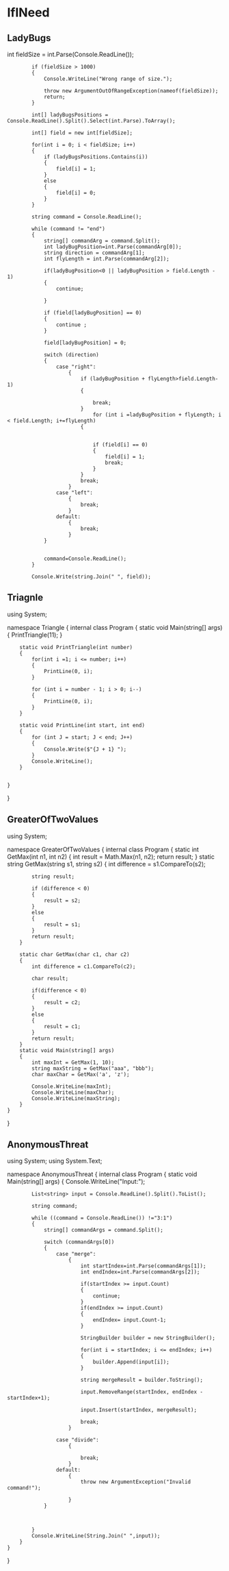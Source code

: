 # IfINeed

## LadyBugs
int fieldSize = int.Parse(Console.ReadLine());

            if (fieldSize > 1000)
            {
                Console.WriteLine("Wrong range of size.");
                
                throw new ArgumentOutOfRangeException(nameof(fieldSize));
                return;
            }

            int[] ladyBugsPositions = Console.ReadLine().Split().Select(int.Parse).ToArray();

            int[] field = new int[fieldSize];

            for(int i = 0; i < fieldSize; i++)
            {
                if (ladyBugsPositions.Contains(i))
                {
                    field[i] = 1;
                }
                else
                {
                    field[i] = 0;
                }
            }

            string command = Console.ReadLine();

            while (command != "end")
            {
                string[] commandArg = command.Split();
                int ladyBugPosition=int.Parse(commandArg[0]);
                string direction = commandArg[1];
                int flyLength = int.Parse(commandArg[2]);

                if(ladyBugPosition<0 || ladyBugPosition > field.Length - 1)
                {
                    continue;

                }

                if (field[ladyBugPosition] == 0)
                {
                    continue ;
                }

                field[ladyBugPosition] = 0;

                switch (direction)
                {
                    case "right":
                        {
                            if (ladyBugPosition + flyLength>field.Length-1)
                            {

                                break;
                            }
                                for (int i =ladyBugPosition + flyLength; i < field.Length; i+=flyLength)
                            {
                                

                                if (field[i] == 0)
                                {
                                    field[i] = 1;
                                    break;
                                }
                            }
                            break;
                        }
                    case "left":
                        {
                            break;
                        }
                    default:
                        {
                            break;
                        }
                }


                command=Console.ReadLine();
            }

            Console.Write(string.Join(" ", field));








## Triagnle
using System;

namespace Triangle
{
    internal class Program
    {
        static void Main(string[] args)
        {
            PrintTriangle(11);
        }

        static void PrintTriangle(int number)
        {
            for(int i =1; i <= number; i++)
            {
                PrintLine(0, i);                  
            }

            for (int i = number - 1; i > 0; i--)
            {
                PrintLine(0, i);
            }
        }

        static void PrintLine(int start, int end)
        {
            for (int J = start; J < end; J++)
            {
                Console.Write($"{J + 1} ");
            }
            Console.WriteLine();
        }


    }
}


## GreaterOfTwoValues

using System;

namespace GreaterOfTwoValues
{
    internal class Program
    {
        static int GetMax(int n1, int n2)
        {
            int result = Math.Max(n1, n2);
            return result;
        }
        static string GetMax(string s1, string s2)
        {
            int difference = s1.CompareTo(s2);

            string result;

            if (difference < 0)
            {
                result = s2;
            }
            else
            {
                result = s1;
            }
            return result;
        }

        static char GetMax(char c1, char c2)
        {
            int difference = c1.CompareTo(c2);

            char result;

            if(difference < 0)
            {
                result = c2;              
            }
            else
            {
                result = c1;
            }
            return result;
        }
        static void Main(string[] args)
        {
            int maxInt = GetMax(1, 10);
            string maxString = GetMax("aaa", "bbb");
            char maxChar = GetMax('a', 'z');

            Console.WriteLine(maxInt);
            Console.WriteLine(maxChar);
            Console.WriteLine(maxString);
        }
    }
}



## AnonymousThreat

using System;
using System.Text;

namespace AnonymousThreat
{
    internal class Program
    {
        static void Main(string[] args)
        {
            Console.WriteLine("Input:");
            
            List<string> input = Console.ReadLine().Split().ToList();

            string command;

            while ((command = Console.ReadLine()) !="3:1")
            {
                string[] commandArgs = command.Split();

                switch (commandArgs[0])
                {
                    case "merge":
                        {
                            int startIndex=int.Parse(commandArgs[1]);
                            int endIndex=int.Parse(commandArgs[2]);

                            if(startIndex >= input.Count)
                            {
                                continue;
                            }
                            if(endIndex >= input.Count)
                            {
                                endIndex= input.Count-1;
                            }

                            StringBuilder builder = new StringBuilder();

                            for(int i = startIndex; i <= endIndex; i++)
                            {
                                builder.Append(input[i]);
                            }

                            string mergeResult = builder.ToString();

                            input.RemoveRange(startIndex, endIndex - startIndex+1);

                            input.Insert(startIndex, mergeResult);

                            break;
                        }

                    case "divide":
                        {

                            break;
                        }
                    default:
                        {
                            throw new ArgumentException("Invalid command!");
                            
                        }
                }



            }
            Console.WriteLine(String.Join(" ",input));
        }
    }
}
